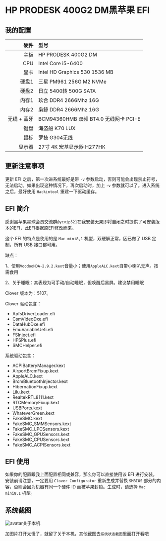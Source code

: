 # HP PRODESK 400G2 DM黑苹果 EFI

## 我的配置

|         硬件       |                   型号                  | 
|-------------------:|:----------------------------------------|
|               主板 | HP PRODESK 400G2 DM                       |
|                CPU | Intel Core i5-6400                      |
|               显卡 | Intel HD Graphics 530 1536 MB   |
|              硬盘1 | 三星 PM961 256G M2 NVMe                 |
|              硬盘2 | 日立 5400转 500G SATA                |
|               内存1 | 玖合 DDR4 2666Mhz 16G  |
|               内存2 | 枭鲸 DDR4 2666Mhz 16G  |
|        无线 + 蓝牙 | BCM94360HMB 双频 BT4.0 无线网卡 PCI-E   |
|               键盘 | 海盗船 K70 LUX                               |
|               鼠标 | 罗技 G304无线                               |
|            显示器 | 27寸 4K 宏基显示器 H277HK          |


## 更新注意事项

更新 EFI 之后，第一次进系统最好是带 `-v` 参数启动，否则可能会出现禁止符号，无法启动。如果出现这种情况下，再次启动时，加上 `-v` 参数就可以了。进入系统之后，最好使用 `Hackintool` 重建一下驱动缓存。


## EFI 简介

感谢黑苹果星球会员交流群`@ycvip521`在我安装无果即将自闭之时提供了可安装版本的EFI，此EFI根据原EFI修改而来。


这个 EFI 的特点是使用的是 `Mac mini8,1` 机型，双硬解正常，因已做了 USB 定制，所有 USB 接口都可用。

缺点：

1、使用`VoodooHDA-2.9.2.kext`音量小；使用`AppleALC.kext`自带小喇叭无声。按需食用

2、关于睡眠：其表现为可手动/自动睡眠，但唤醒后黑屏。建议禁用睡眠



Clover 版本为：5107。

Clover 驱动包含：

* ApfsDriverLoader.efi
* CsmVideoDxe.efi
* DataHubDxe.efi
* EmuVariableUefi.efi
* FSInject.efi
* HFSPlus.efi
* SMCHelper.efi

系统驱动包含：

* ACPIBatteryManager.kext
* AirportBrcmFixup.kext
* AppleALC.kext
* BrcmBluetoothInjector.kext
* HibernationFixup.kext
* Lilu.kext
* RealtekRTL8111.kext
* RTCMemoryFixup.kext
* USBPorts.kext
* WhateverGreen.kext
* FakeSMC.kext
* FakeSMC_SMMSensors.kext
* FakeSMC_LPCSensors.kext
* FakeSMC_GPUSensors.kext
* FakeSMC_CPUSensors.kext
* FakeSMC_ACPISensors.kext
## EFI 使用

如果你的配置跟我上面配置相同或兼容，那么你可以直接使用该 EFI 进行安装。安装前请注意，一定要用 `Clover Configurator` 重新生成并替换 `SMBIOS` 部分的内容，否则会因为机器有同一个硬件 ID 而被苹果封锁。生成时，请选择 `Mac mini8,1` 机型。


## 系统截图
![avatar](https://github.com/ylen0l/Hackintosh-Hp-Prodesk-400g2-DM-Clover-Efi/blob/master/%E7%B3%BB%E7%BB%9F%E7%8A%B6%E6%80%81%E6%88%AA%E5%9B%BE/%E5%85%B3%E4%BA%8E%E6%9C%AC%E6%9C%BA%402x.png)关于本机

加图片打开太慢了，就留了关于本机，其他截图去`系统状态截图`里面打开看吧

